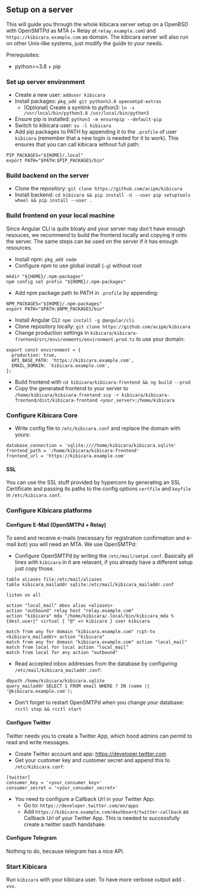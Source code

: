 ## Setup on a server

This will guide you through the whole kibicara server setup on a OpenBSD with OpenSMTPd as MTA (+ Relay at `relay.example.com`) and `https://kibicara.example.com` as domain. The kibicara server will also run on other Unix-like systems, just modify the guide to your needs.

Prerequisites:
- python>=3.8 + pip

### Set up server environment
- Create a new user: `adduser kibicara`
- Install packages: `pkg_add git python%3.8 opensmtpd-extras`
  - (Optional) Create a symlink to python3: `ln -s /usr/local/bin/python3.8 /usr/local/bin/python3`
- Ensure pip is installed: `python3 -m ensurepip --default-pip`
- Switch to kibicara user: `su -l kibicara`
- Add pip packages to PATH by appending it to the `.profile` of user `kibicara` (remember that a new login is needed for it to work). This ensures that you can call kibicara without full path:
```
PIP_PACKAGES="${HOME}/.local"
export PATH="$PATH:$PIP_PACKAGES/bin"
```

### Build backend on the server
- Clone the repository: `git clone https://github.com/acipm/kibicara`
- Install backend: `cd kibicara && pip install -U --user pip setuptools wheel && pip install --user .`

### Build frontend on your local machine
Since Angular CLI is quite bloaty and your server may don't have enough resouces, we recommend to build the frontend locally and copying it onto the server. The same steps can be used on the server if it has enough resources.

- Install npm: `pkg_add node`
- Configure npm to use global install (`-g`) without root
```
mkdir "${HOME}/.npm-packages"
npm config set prefix "${HOME}/.npm-packages"
```
- Add npm package path to PATH in `.profile` by appending:
```
NPM_PACKAGES="${HOME}/.npm-packages"
export PATH="$PATH:$NPM_PACKAGES/bin"
```
- Install Angular CLI: `npm install -g @angular/cli`
- Clone repository locally: `git clone https://github.com/acipm/kibicara`
- Change production settings in `kibicara/kibicara-frontend/src/environments/environment.prod.ts` to use your domain:
```
export const environment = {
  production: true,
  API_BASE_PATH: 'https://kibicara.example.com',
  EMAIL_DOMAIN: 'kibicara.example.com',
};
```
- Build frontend with `cd kibicara/kibicara-frontend && ng build --prod`
- Copy the generated frontend to your server to `/home/kibicara/kibicara-frontend`: `scp -r kibicara/kibicara-frontend/dist/kibicara-frontend <your_server>:/home/kibicara`

### Configure Kibicara Core
- Write config file to `/etc/kibicara.conf` and replace the domain with yours:
```
database_connection = 'sqlite:////home/kibicara/kibicara.sqlite'
frontend_path = '/home/kibicara/kibicara-frontend'
frontend_url = 'https://kibicara.example.com'
```

#### SSL
You can use the SSL stuff provided by hypercorn by generating an SSL Certificate and passing its paths to the config options `certfile` and `keyfile` in `/etc/kibicara.conf`.

### Configure Kibicara platforms

#### Configure E-Mail (OpenSMTPd + Relay)
To send and receive e-mails (necessary for registration confirmation and e-mail bot) you will need an MTA. We use OpenSMTPd:

- Configure OpenSMTPd by writing the `/etc/mail/smtpd.conf`. Basically all lines with `kibicara` in it are relavant, if you already have a different setup just copy those.
```
table aliases file:/etc/mail/aliases
table kibicara_mailaddr sqlite:/etc/mail/kibicara_mailaddr.conf

listen on all

action "local_mail" mbox alias <aliases>
action "outbound" relay host "relay.example.com"
action "kibicara" mda "/home/kibicara/.local/bin/kibicara_mda %{dest.user}" virtual { "@" => kibicara } user kibicara

match from any for domain "kibicara.example.com" rcpt-to <kibicara_mailaddr> action "kibicara"
match from any for domain "kibicara.example.com" action "local_mail"
match from local for local action "local_mail"
match from local for any action "outbound"
```
- Read accepted inbox addresses from the database by configuring `/etc/mail/kibicara_mailaddr.conf`:
```
dbpath /home/kibicara/kibicara.sqlite
query_mailaddr SELECT 1 FROM email WHERE ? IN (name || '@kibicara.example.com');
```
- Don't forget to restart OpenSMTPd when you change your database: `rcctl stop && rcctl start`

#### Configure Twitter

Twitter needs you to create a Twitter App, which hood admins can permit to read and write messages.

- Create Twitter account and app: https://developer.twitter.com
- Get your customer key and customer secret and append this to `/etc/kibicara.conf`:
```
[twitter]
consumer_key = '<your_consumer_key>'
consumer_secret = '<your_consumer_secret>'
```
- You need to configure a Callback Url in your Twitter App:
  - Go to: `https://developer.twitter.com/en/apps`
  - Add `https://kibicara.example.com/dashboard/twitter-callback` as Callback Url of your Twitter App. This is needed to successfully create a twitter oauth handshake.

#### Configure Telegram
Nothing to do, because telegram has a nice API.

### Start Kibicara
Run `kibicara` with your kibicara user. To have more verbose output add `-vvv`.
